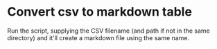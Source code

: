 # Convert csv to markdown table
Run the script, supplying the CSV filename (and path if not in the same directory) and it'll create a markdown file using the same name.
